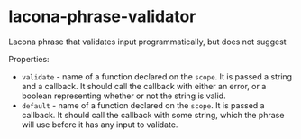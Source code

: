 lacona-phrase-validator
=======================

Lacona phrase that validates input programmatically, but does not suggest

Properties:

  * `validate` - name of a function declared on the `scope`. It is passed a string and a callback. It should call the callback with either an error, or a boolean representing whether or not the string is valid.
  * `default` - name of a function declared on the `scope`. It is passed a callback. It should call the callback with some string, which the phrase will use before it has any input to validate.
